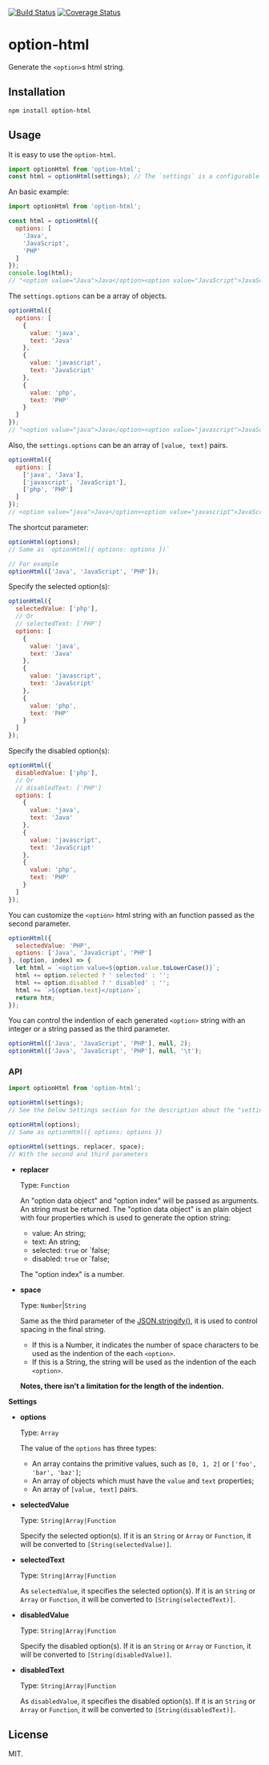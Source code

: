 [![Build Status](https://travis-ci.org/Alex1990/option-html.svg?branch=master)](https://travis-ci.org/Alex1990/option-html)
[![Coverage Status](https://coveralls.io/repos/github/Alex1990/option-html/badge.svg?branch=master)](https://coveralls.io/github/Alex1990/option-html?branch=master)

# option-html

Generate the `<option>`s html string.

## Installation

```shell
npm install option-html
```

## Usage

It is easy to use the `option-html`.

```js
import optionHtml from 'option-html';
const html = optionHtml(settings); // The `settings` is a configurable object
```
An basic example:

```js
import optionHtml from 'option-html';

const html = optionHtml({
  options: [
    'Java',
    'JavaScript',
    'PHP'
  ]
});
console.log(html);
// "<option value="Java">Java</option><option value="JavaScript">JavaScript</option><option value="PHP">PHP</option>" 
```
The `settings.options` can be a array of objects.

```js
optionHtml({
  options: [
    {
      value: 'java',
      text: 'Java'
    },
    {
      value: 'javascript',
      text: 'JavaScript'
    },
    {
      value: 'php',
      text: 'PHP'
    }
  ]
});
// "<option value="java">Java</option><option value="javascript">JavaScript</option><option value="php">PHP</option>"
```

Also, the `settings.options` can be an array of `[value, text]` pairs.

```js
optionHtml({
  options: [
    ['java', 'Java'],
    ['javascript', 'JavaScript'],
    ['php', 'PHP']
  ]
});
// <option value="java">Java</option><option value="javascript">JavaScript</option><option value="php">PHP</option>
```

The shortcut parameter:

```js
optionHtml(options);
// Same as `optionHtml({ options: options })`

// For example
optionHtml(['Java', 'JavaScript', 'PHP']);
```

Specify the selected option(s):

```js
optionHtml({
  selectedValue: ['php'],
  // Or
  // selectedText: ['PHP']
  options: [
    {
      value: 'java',
      text: 'Java'
    },
    {
      value: 'javascript',
      text: 'JavaScript'
    },
    {
      value: 'php',
      text: 'PHP'
    }
  ]
});
```

Specify the disabled option(s):

```js
optionHtml({
  disabledValue: ['php'],
  // Or
  // disabledText: ['PHP']
  options: [
    {
      value: 'java',
      text: 'Java'
    },
    {
      value: 'javascript',
      text: 'JavaScript'
    },
    {
      value: 'php',
      text: 'PHP'
    }
  ]
});
```

You can customize the `<option>` html string with an function passed as the second parameter.

```js
optionHtml({
  selectedValue: 'PHP',
  options: ['Java', 'JavaScript', 'PHP']
}, (option, index) => {
  let html = `<option value=${option.value.toLowerCase()}`;
  html += option.selected ? ' selected' : '';
  html += option.disabled ? ' disabled' : '';
  html += `>${option.text}</option>`;
  return htm;
});
```

You can control the indention of each generated `<option>` string with an integer or a string passed as the third parameter.

```js
optionHtml(['Java', 'JavaScript', 'PHP'], null, 2);
optionHtml(['Java', 'JavaScript', 'PHP'], null, '\t');
```

### API

```js
import optionHtml from 'option-html';

optionHtml(settings);
// See the below Settings section for the description about the "settings" parameter

optionHtml(options);
// Same as optionHtml({ options: options })

optionHtml(settings, replacer, space);
// With the second and third parameters
```

- **replacer**

  Type: `Function`

  An "option data object" and "option index" will be passed as arguments. An string must be returned. The "option data object" is an plain object with four properties which is used to generate the option string:

  - value: An string;
  - text: An string;
  - selected: `true` or `false;
  - disabled: `true` or `false;

  The "option index" is a number.

- **space**

  Type: `Number`|`String`

  Same as the third parameter of the [JSON.stringify()](https://developer.mozilla.org/en/docs/Web/JavaScript/Reference/Global_Objects/JSON/stringify), it is used to control spacing in the final string.

  - If this is a Number, it indicates the number of space characters to be used as the indention of the each `<option>`.
  - If this is a String, the string will be used as the indention of the each `<option>`.

  **Notes, there isn't a limitation for the length of the indention.**

**Settings**

- **options**

  Type: `Array`

  The value of the `options` has three types:

  - An array contains the primitive values, such as `[0, 1, 2]` or `['foo', 'bar', 'baz']`;
  - An array of objects which must have the `value` and `text` properties;
  - An array of `[value, text]` pairs.

- **selectedValue**

  Type: `String|Array|Function`

  Specify the selected option(s). If it is an `String` or `Array` or `Function`, it will be 
  converted to `[String(selectedValue)]`.

- **selectedText**

  Type: `String|Array|Function`

  As `selectedValue`, it specifies the selected option(s). If it is an `String` or `Array` or 
  `Function`, it will be converted to `[String(selectedText)]`.

- **disabledValue**

  Type: `String|Array|Function`

  Specify the disabled option(s). If it is an `String` or `Array` or `Function`, it will be 
  converted to `[String(disabledValue)]`.

- **disabledText**

  Type: `String|Array|Function`

  As `disabledValue`, it specifies the disabled option(s). If it is an `String` or `Array` or 
  `Function`, it will be converted to `[String(disabledText)]`.

## License

MIT.
